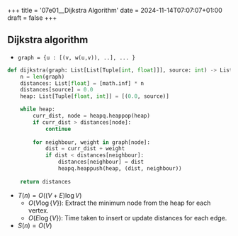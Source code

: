 +++
title = '07e01__Dijkstra Algorithm'
date = 2024-11-14T07:07:07+01:00
draft = false
+++

## Dijkstra algorithm

- `graph = {u : [(v, w(u,v)), ..], ... }`
```python
def dijkstra(graph: List[List[Tuple[int, float]]], source: int) -> List[float]:
    n = len(graph)
    distances: List[float] = [math.inf] * n
    distances[source] = 0.0
    heap: List[Tuple[float, int]] = [(0.0, source)]

    while heap:
        curr_dist, node = heapq.heappop(heap)
        if curr_dist > distances[node]:
            continue
        
        for neighbour, weight in graph[node]:
            dist = curr_dist + weight
            if dist < distances[neighbour]:
                distances[neighbour] = dist
                heapq.heappush(heap, (dist, neighbour))
    
    return distances
```
- $T(n) = O( (V+E) \log V)$
    - $O(V \log\{V\})$: Extract the minimum node from the heap for each vertex.
    - $O(E \log\{V\})$: Time taken to insert or update distances for each edge.    
- $S(n) = O(V)$
